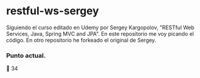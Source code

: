 restful-ws-sergey
===================
Siguiendo el curso editado en Udemy por Sergey Kargopolov, "RESTful Web Services, Java, Spring MVC and JPA". 
En este repositorio me voy picando el código. 
En otro repositorio he forkeado el original de Sergey. 

### Punto actual. 
:egg: 34
